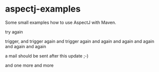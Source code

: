 aspectj-examples
================

Some small examples how to use AspectJ with Maven.

try again

trigger, and trigger again and trigger again and again and again and again and again and again

a mail should be sent after this update ;-)

and one more and more

